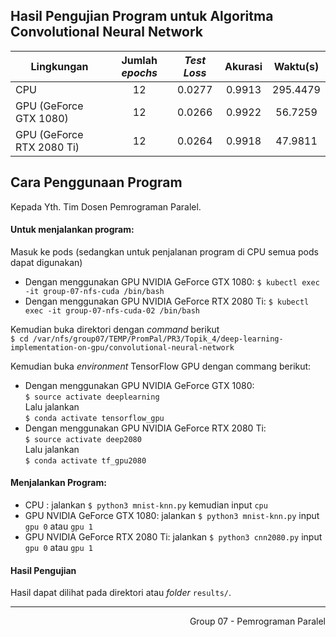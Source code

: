 ## Hasil Pengujian Program untuk Algoritma Convolutional Neural Network
| Lingkungan                | Jumlah _epochs_ | _Test Loss_ | Akurasi | Waktu(s) |
|---------------------------|:---------------:|:-----------:|:-------:|:--------:|
| CPU                       | 12              | 0.0277      | 0.9913  | 295.4479 |
| GPU (GeForce GTX 1080)    | 12              | 0.0266      | 0.9922  | 56.7259  |
| GPU (GeForce RTX 2080 Ti) | 12              | 0.0264      | 0.9918  | 47.9811  |
## Cara Penggunaan Program
Kepada Yth. Tim Dosen Pemrograman Paralel. <br>
#### Untuk menjalankan program:<br>
Masuk ke pods (sedangkan untuk penjalanan program di CPU semua pods dapat digunakan)
- Dengan menggunakan GPU NVIDIA GeForce GTX 1080:
`$ kubectl exec -it group-07-nfs-cuda /bin/bash` <br>
- Dengan menggunakan GPU NVIDIA GeForce RTX 2080 Ti:
`$ kubectl exec -it group-07-nfs-cuda-02 /bin/bash` <br>

Kemudian buka direktori dengan _command_ berikut  
`$ cd /var/nfs/group07/TEMP/PromPal/PR3/Topik_4/deep-learning-implementation-on-gpu/convolutional-neural-network`

Kemudian buka _environment_ TensorFlow GPU dengan commang berikut:  
- Dengan menggunakan GPU NVIDIA GeForce GTX 1080:   
`$ source activate deeplearning`    
Lalu jalankan   
`$ conda activate tensorflow_gpu`
- Dengan menggunakan GPU NVIDIA GeForce RTX 2080 Ti:    
`$ source activate deep2080`    
Lalu jalankan   
`$ conda activate tf_gpu2080`

#### Menjalankan Program:
- CPU : jalankan `$ python3 mnist-knn.py`   kemudian input `cpu`
- GPU NVIDIA GeForce GTX 1080: jalankan `$ python3 mnist-knn.py` input `gpu 0` atau `gpu 1`
- GPU NVIDIA GeForce RTX 2080 Ti: jalankan `$ python3 cnn2080.py` input `gpu 0` atau `gpu 1`    

#### Hasil Pengujian
Hasil dapat dilihat pada direktori atau _folder_ ```results/```. 

---
<div align="right">
Group 07 - Pemrograman Paralel 
</div>

